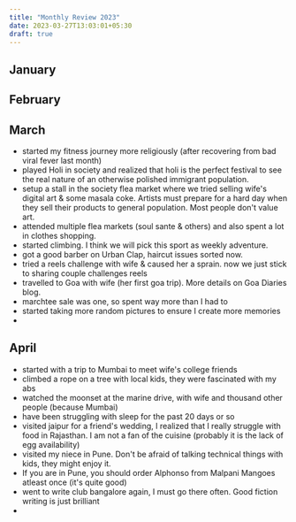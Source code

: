 ```yaml
---
title: "Monthly Review 2023"
date: 2023-03-27T13:03:01+05:30
draft: true
---
```


## January

## February


## March
- started my fitness journey more religiously (after recovering from bad viral fever last month)
- played Holi in society and realized that holi is the perfect festival to see the real nature of an otherwise polished immigrant population.
- setup a stall in the society flea market where we tried selling wife's digital art & some masala coke. Artists must prepare for a hard day when they sell their products to general population. Most people don't value art.
- attended multiple flea markets (soul sante & others) and also spent a lot in clothes shopping.
- started climbing. I think we will pick this sport as weekly adventure.
- got a good barber on Urban Clap, haircut issues sorted now.
- tried a reels challenge with wife & caused her a sprain. now we just stick to sharing couple challenges reels
- travelled to Goa with wife (her first goa trip). More details on Goa Diaries blog.
- marchtee sale was one, so spent way more than I had to
- started taking more random pictures to ensure I create more memories
- 

## April
- started with a trip to Mumbai to meet wife's college friends
- climbed a rope on a tree with local kids, they were fascinated with my abs
- watched the moonset at the marine drive, with wife and thousand other people (because Mumbai)
- have been struggling with sleep for the past 20 days or so
- visited jaipur for a friend's wedding, I realized that I really struggle with food in Rajasthan. I am not a fan of the cuisine (probably it is the lack of egg availability)
- visited my niece in Pune. Don't be afraid of talking technical things with kids, they might enjoy it.
- If you are in Pune, you should order Alphonso from Malpani Mangoes atleast once (it's quite good)
- went to write club bangalore again, I must go there often. Good fiction writing is just brilliant
- 

